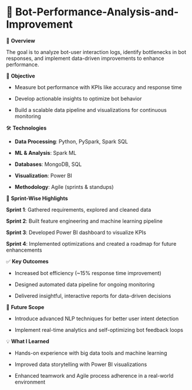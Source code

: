 # 🤖 Bot-Performance-Analysis-and-Improvement
📜 **Overview**

The goal is to analyze bot-user interaction logs, identify bottlenecks in bot responses, and implement data-driven improvements to enhance performance.

🎯 **Objective**

- Measure bot performance with KPIs like accuracy and response time
  
- Develop actionable insights to optimize bot behavior
  
- Build a scalable data pipeline and visualizations for continuous monitoring

🛠️ **Technologies**

- **Data Processing**: Python, PySpark, Spark SQL
  
- **ML & Analysis**: Spark ML
  
- **Databases**: MongoDB, SQL
  
- **Visualization**: Power BI
  
- **Methodology**: Agile (sprints & standups)

🏁 **Sprint-Wise Highlights**

**Sprint 1**: Gathered requirements, explored and cleaned data

**Sprint 2**: Built feature engineering and machine learning pipeline

**Sprint 3**: Developed Power BI dashboard to visualize KPIs

**Sprint 4**: Implemented optimizations and created a roadmap for future enhancements

✅ **Key Outcomes**

- Increased bot efficiency (~15% response time improvement)
  
- Designed automated data pipeline for ongoing monitoring
  
- Delivered insightful, interactive reports for data-driven decisions

🔮 **Future Scope**

- Introduce advanced NLP techniques for better user intent detection
  
- Implement real-time analytics and self-optimizing bot feedback loops

💡 **What I Learned**

- Hands-on experience with big data tools and machine learning
  
- Improved data storytelling with Power BI visualizations
  
- Enhanced teamwork and Agile process adherence in a real-world environment

